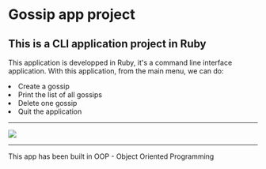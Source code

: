 # Gossip app project

## This is a CLI application project in Ruby

<p>This application is developped in Ruby, it's a command line interface application.   
With this application, from the main menu, we can do:   
<br>
<li> Create a gossip</li>
<li> Print the list of all gossips</li>
<li> Delete one gossip</li>
<li> Quit the application </li>

--------------

<img src="https://ibb.co/NyYxD2W">

-------------


<p> This app has been built in OOP - Object Oriented Programming <p>


